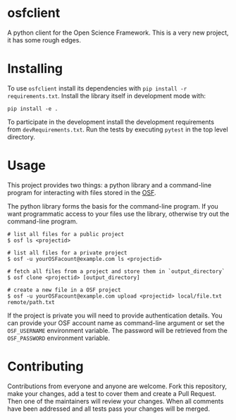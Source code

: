 # osfclient

A python client for the Open Science Framework. This is a very new project,
it has some rough edges.


# Installing

To use `osfclient` install its dependencies with
`pip install -r requirements.txt`. Install the library itself in development
mode with:
```
pip install -e .
```

To participate in the development install the development requirements from
`devRequirements.txt`. Run the tests by executing `pytest` in the top level
directory.


# Usage

This project provides two things: a python library and a command-line program
for interacting with files stored in the [OSF](https://osf.io/).

The python library forms the basis for the command-line program. If you want
programmatic access to your files use the library, otherwise try out the
command-line program.

```
# list all files for a public project
$ osf ls <projectid>

# list all files for a private project
$ osf -u yourOSFacount@example.com ls <projectid>

# fetch all files from a project and store them in `output_directory`
$ osf clone <projectid> [output_directory]

# create a new file in a OSF project
$ osf -u yourOSFacount@example.com upload <projectid> local/file.txt remote/path.txt
```

If the project is private you will need to provide authentication details.
You can provide your OSF account name as command-line argument or set
the `OSF_USERNAME` environment variable. The password will be retrieved from
the `OSF_PASSWORD` environment variable.


# Contributing

Contributions from everyone and anyone are welcome. Fork this repository,
make your changes, add a test to cover them and create a Pull Request.
Then one of the maintainers will review your changes. When all comments
have been addressed and all tests pass your changes will be merged.

